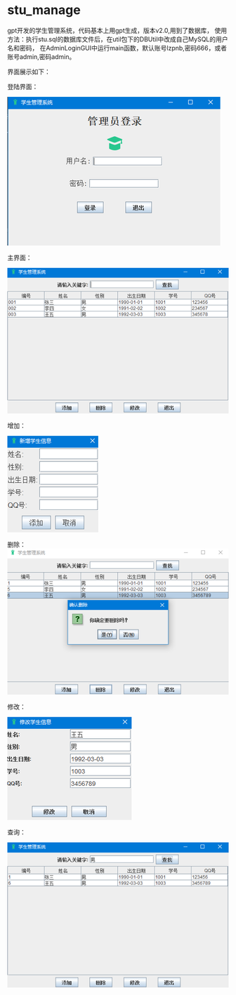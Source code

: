 # stu_manage
gpt开发的学生管理系统，代码基本上用gpt生成，版本v2.0,用到了数据库，
使用方法：执行stu.sql的数据库文件后，在util包下的DBUtil中改成自己MySQL的用户名和密码，
在AdminLoginGUI中运行main函数，默认账号lzpnb,密码666，或者账号admin,密码admin。

界面展示如下：

登陆界面：

![](./screenprint/stu1.png)



主界面：

![](./screenprint/stu2.png)



增加：

![](./screenprint/stu3.png)



删除：![](./screenprint/stu6.png)



修改：

![](./screenprint/stu4.png)

查询：

![](./screenprint/stu5.png)
